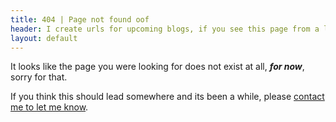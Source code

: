 ```yaml
---
title: 404 | Page not found oof
header: I create urls for upcoming blogs, if you see this page from a link I shared recently, wait a couple minutes and refresh the page.
layout: default
---
```


It looks like the page you were looking for does not exist at all, _**for now**_, sorry for that.

If you think this should lead somewhere and its been a while, please [contact me to let me know](/contact).
